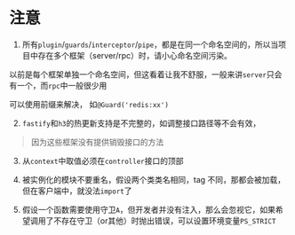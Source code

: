 # 注意
1. 所有`plugin`/`guards`/`interceptor`/`pipe`，都是在同一个命名空间的，所以当项目中存在多个框架（server/rpc）时，请小心命名空间污染。

以前是每个框架单独一个命名空间，但这看着让我不舒服，一般来讲`server`只会有一个，而`rpc`中一般很少用

可以使用前缀来解决， 如`@Guard('redis:xx')`

2. `fastify`和`h3`的热更新支持是不完整的，如调整接口路径等不会有效，

>  因为这些框架没有提供销毁接口的方法


3. 从`context`中取值必须在`controller`接口的顶部

4. 被实例化的模块不要重名，假设两个类类名相同，tag 不同，那都会被加载，但在客户端中，就没法`import`了

5. 假设一个函数需要使用守卫`A`，但开发者并没有注入，那么会忽视它，如果希望调用了不存在守卫（or其他）时抛出错误，可以设置环境变量`PS_STRICT`